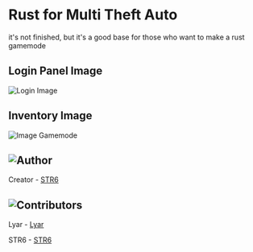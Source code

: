 # Rust for Multi Theft Auto

it's not finished, but it's a good base for those who want to make a rust gamemode

## Login Panel Image
![Login Image](https://cdn.discordapp.com/attachments/769891911770570755/832849154162163712/Captura_de_Tela_29.png)

## Inventory Image
![Image Gamemode](https://cdn.discordapp.com/attachments/769891911770570755/832847550955913216/Captura_de_Tela_28.png)

## ![Author](https://cdn.discordapp.com/attachments/785196718382907452/833399346623676486/creator.png)

Creator - [STR6](https://github.com/STR6)

## ![Contributors](https://cdn.discordapp.com/attachments/785196718382907452/833399345474699295/contributors.png)

Lyar - [Lyar](https://github.com/1Lyar)

STR6 - [STR6](https://github.com/STR6)
